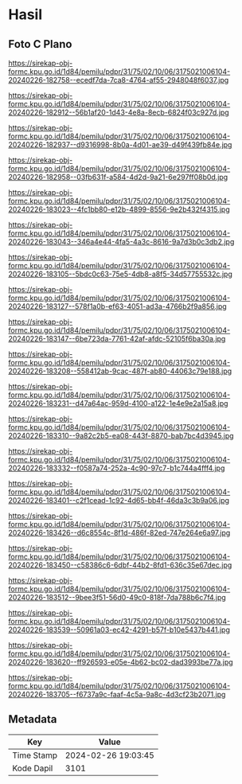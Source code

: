 # Hasil

## Foto C Plano

https://sirekap-obj-formc.kpu.go.id/1d84/pemilu/pdpr/31/75/02/10/06/3175021006104-20240226-182758--ecedf7da-7ca8-4764-af55-2948048f6037.jpg

https://sirekap-obj-formc.kpu.go.id/1d84/pemilu/pdpr/31/75/02/10/06/3175021006104-20240226-182912--56b1af20-1d43-4e8a-8ecb-6824f03c927d.jpg

https://sirekap-obj-formc.kpu.go.id/1d84/pemilu/pdpr/31/75/02/10/06/3175021006104-20240226-182937--d9316998-8b0a-4d01-ae39-d49f439fb84e.jpg

https://sirekap-obj-formc.kpu.go.id/1d84/pemilu/pdpr/31/75/02/10/06/3175021006104-20240226-182958--03fb631f-a584-4d2d-9a21-6e297ff08b0d.jpg

https://sirekap-obj-formc.kpu.go.id/1d84/pemilu/pdpr/31/75/02/10/06/3175021006104-20240226-183023--4fc1bb80-e12b-4899-8556-9e2b432f4315.jpg

https://sirekap-obj-formc.kpu.go.id/1d84/pemilu/pdpr/31/75/02/10/06/3175021006104-20240226-183043--346a4e44-4fa5-4a3c-8616-9a7d3b0c3db2.jpg

https://sirekap-obj-formc.kpu.go.id/1d84/pemilu/pdpr/31/75/02/10/06/3175021006104-20240226-183105--5bdc0c63-75e5-4db8-a8f5-34d57755532c.jpg

https://sirekap-obj-formc.kpu.go.id/1d84/pemilu/pdpr/31/75/02/10/06/3175021006104-20240226-183127--578f1a0b-ef63-4051-ad3a-4766b2f9a856.jpg

https://sirekap-obj-formc.kpu.go.id/1d84/pemilu/pdpr/31/75/02/10/06/3175021006104-20240226-183147--6be723da-7761-42af-afdc-52105f6ba30a.jpg

https://sirekap-obj-formc.kpu.go.id/1d84/pemilu/pdpr/31/75/02/10/06/3175021006104-20240226-183208--558412ab-9cac-487f-ab80-44063c79e188.jpg

https://sirekap-obj-formc.kpu.go.id/1d84/pemilu/pdpr/31/75/02/10/06/3175021006104-20240226-183231--d47a64ac-959d-4100-a122-1e4e9e2a15a8.jpg

https://sirekap-obj-formc.kpu.go.id/1d84/pemilu/pdpr/31/75/02/10/06/3175021006104-20240226-183310--9a82c2b5-ea08-443f-8870-bab7bc4d3945.jpg

https://sirekap-obj-formc.kpu.go.id/1d84/pemilu/pdpr/31/75/02/10/06/3175021006104-20240226-183332--f0587a74-252a-4c90-97c7-b1c744a4fff4.jpg

https://sirekap-obj-formc.kpu.go.id/1d84/pemilu/pdpr/31/75/02/10/06/3175021006104-20240226-183401--c2f1cead-1c92-4d65-bb4f-46da3c3b9a06.jpg

https://sirekap-obj-formc.kpu.go.id/1d84/pemilu/pdpr/31/75/02/10/06/3175021006104-20240226-183426--d6c8554c-8f1d-486f-82ed-747e264e6a97.jpg

https://sirekap-obj-formc.kpu.go.id/1d84/pemilu/pdpr/31/75/02/10/06/3175021006104-20240226-183450--c58386c6-6dbf-44b2-8fd1-636c35e67dec.jpg

https://sirekap-obj-formc.kpu.go.id/1d84/pemilu/pdpr/31/75/02/10/06/3175021006104-20240226-183512--9bee3f51-56d0-49c0-818f-7da788b6c7f4.jpg

https://sirekap-obj-formc.kpu.go.id/1d84/pemilu/pdpr/31/75/02/10/06/3175021006104-20240226-183539--50961a03-ec42-4291-b57f-b10e5437b441.jpg

https://sirekap-obj-formc.kpu.go.id/1d84/pemilu/pdpr/31/75/02/10/06/3175021006104-20240226-183620--ff926593-e05e-4b62-bc02-dad3993be77a.jpg

https://sirekap-obj-formc.kpu.go.id/1d84/pemilu/pdpr/31/75/02/10/06/3175021006104-20240226-183705--f6737a9c-faaf-4c5a-9a8c-4d3cf23b2071.jpg


## Metadata

| Key        | Value               |
| ---------- | ------------------- |
| Time Stamp | 2024-02-26 19:03:45 |
| Kode Dapil | 3101                |




